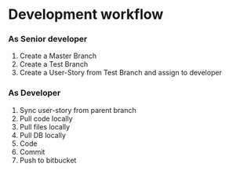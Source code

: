# Development workflow

### As Senior developer

1. Create a Master Branch
2. Create a Test Branch
3. Create a User-Story from Test Branch and assign to developer

### As Developer

1. Sync user-story from parent branch
2. Pull code locally
3. Pull files locally
4. Pull DB locally
5. Code
6. Commit
7. Push to bitbucket



